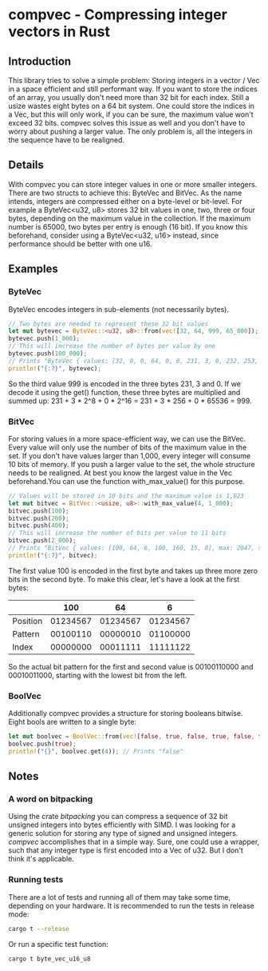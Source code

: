 # compvec - Compressing integer vectors in Rust
## Introduction
This library tries to solve a simple problem: Storing integers in a vector / Vec in a space efficient and still performant way. If you want to store the indices of an array, you usually don't need more than 32 bit for each index. Still a usize wastes eight bytes on a 64 bit system.
One could store the indices in a Vec<u32>, but this will only work, if you can be sure, the maximum value won't exceed 32 bits. compvec solves this issue as well and you don't have to worry about pushing a larger value. The only problem is, all the integers in the sequence have to be realigned.

## Details
With compvec you can store integer values in one or more smaller integers. There are two structs to achieve this: ByteVec and BitVec. As the name intends, integers are compressed either on a byte-level or bit-level.
For example a ByteVec<u32, u8> stores 32 bit values in one, two, three or four bytes, depending on the maximum value in the collection. If the maximum number is 65000, two bytes per entry is enough (16 bit). If you know this beforehand, consider using a ByteVec<u32, u16> instead, since performance should be better with one u16.

## Examples
### ByteVec
ByteVec encodes integers in sub-elements (not necessarily bytes). 

```rust
// Two bytes are needed to represent these 32 bit values
let mut bytevec = ByteVec::<u32, u8>::from(vec![32, 64, 999, 65_000]);
bytevec.push(1_000);
// This will increase the number of bytes per value by one
bytevec.push(100_000);
// Prints "ByteVec { values: [32, 0, 0, 64, 0, 0, 231, 3, 0, 232, 253, 0, 232, 3, 0, 160, 134, 1], max: 16581375, stride: 3, n: 6 }"
println!("{:?}", bytevec);
```

So the third value 999 is encoded in the three bytes 231, 3 and 0. If we decode it using the get() function, these three bytes are multiplied and summed up: 231 + 3 * 2^8 + 0 * 2^16 = 231 + 3 * 256 + 0 * 65536 = 999.

### BitVec
For storing values in a more space-efficient way, we can use the BitVec. Every value will only use the number of bits of the maximum value in the set. If you don't have values larger than 1,000, every integer will consume 10 bits of memory.
If you push a larger value to the set, the whole structure needs to be realigned. At best you know the largest value in the Vec beforehand.You can use the function with_max_value() for this purpose.

```rust
// Values will be stored in 10 bits and the maximum value is 1,023
let mut bitvec = BitVec::<usize, u8>::with_max_value(4, 1_000);
bitvec.push(100);
bitvec.push(200);
bitvec.push(400);
// This will increase the number of bits per value to 11 bits
bitvec.push(2_000);
// Prints "BitVec { values: [100, 64, 6, 100, 160, 15, 0], max: 2047, stride_bits: 11, n: 4, ..."
println!("{:?}", bitvec);
```

The first value 100 is encoded in the first byte and takes up three more zero bits in the second byte.
To make this clear, let's have a look at the first bytes:

|          | 100      | 64       | 6        |
| -------- | -------- | -------- | -------- |
| Position | 01234567 | 01234567 | 01234567 |
| Pattern  | 00100110 | 00000010 | 01100000 |
| Index    | 00000000 | 00011111 | 11111122 |

So the actual bit pattern for the first and second value is 00100110000 and 00010011000, starting with the lowest bit from the left.

### BoolVec
Additionally compvec provides a structure for storing booleans bitwise.
Eight bools are written to a single byte:

```rust
let mut boolvec = BoolVec::from(vec![false, true, false, true, false, true]);
boolvec.push(true);
println!("{}", boolvec.get(4)); // Prints "false"
```

## Notes
### A word on bitpacking
Using the crate *bitpacking* you can compress a sequence of 32 bit unsigned integers into bytes efficiently with SIMD. I was looking for a generic solution for storing any type of signed and unsigned integers. *compvec* accomplishes that in a simple way.
Sure, one could use a wrapper, such that any integer type is first encoded into a Vec of u32. But I don't think it's applicable.

### Running tests
There are a lot of tests and running all of them may take some time, depending on your hardware. It is recommended to run the tests in release mode:

```bash
cargo t --release
```
Or run a specific test function:

```bash
cargo t byte_vec_u16_u8
```
